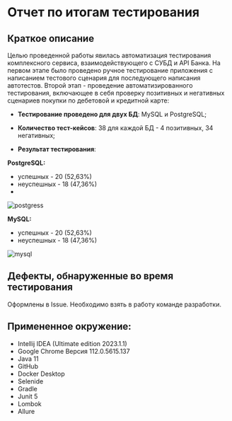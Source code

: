 # Отчет по итогам тестирования

## Краткое описание

Целью проведенной работы явилась автоматизация тестирования комплексного сервиса, взаимодействующего с СУБД и API Банка.
На первом этапе было проведено ручное тестирование приложения с написанием тестового сценария для последующего написания автотестов.
Второй этап - проведение автоматизированного тестирования, включающее в себя проверку позитивных и негативных сценариев покупки по дебетовой и кредитной карте:

- **Тестирование проведено для двух БД**: MySQL и PostgreSQL;

- **Количество тест-кейсов**: 38 для каждой БД - 4 позитивных, 34 негативных;

- **Результат тестирования**:

**PostgreSQL:**
- успешных - 20 (52,63%)
- неуспешных - 18 (47,36%)
- 
![postgress](https://ibb.co/1G2QpWH)

**MySQL:**
- успешных - 20 (52,63%)
- неуспешных - 18 (47,36%)

![mysql](https://ibb.co/6Pswww7)



## Дефекты, обнаруженные во время тестирования

Оформлены в Issue. Необходимо взять в работу команде разработки.


## Примененное окружение:

- Intellij IDEA (Ultimate edition 2023.1.1)
- Google Chrome Версия 112.0.5615.137
- Java 11
- GitHub
- Docker Desktop
- Selenide
- Gradle
- Junit 5
- Lombok
- Allure

